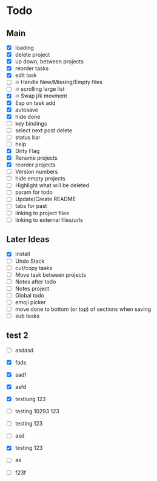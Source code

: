 # Todo

## Main
- [x] loading
- [x] delete project
- [x] up down, between projects
- [x] reorder tasks
- [x] edit task
- [ ] 🔥 Handle New/Missing/Empty files
- [ ] 🔥 scrolling large list
- [x] 🔥 Swap j/k movment
- [x] Esp on task add
- [x] autosave
- [x] hide done
- [ ] key bindings
- [ ] select next post delete
- [ ] status bar
- [ ] help
- [x] Dirty Flag
- [x] Rename projects
- [x] reorder projects
- [ ] Version numbers
- [ ] hide empty projects
- [ ] Highlight what will be deleted
- [ ] param for todo
- [ ] Update/Create README
- [ ] tabs for past
- [ ] linking to project files
- [ ] linking to external files/urls

## Later Ideas
- [x] install
- [ ] Undo Stack
- [ ] cut/copy tasks
- [ ] Move task between projects
- [ ] Notes after todo
- [ ] Notes project
- [ ] Global todo
- [ ] emoji picker
- [ ] move done to bottom (or top) of sections when saving
- [ ] sub tasks

## test 2
- [ ] asdasd
- [x] fads
- [x] sadf
- [x] asfd
- [x] testiung 123
- [ ] testing 10293 123
- [ ] testing 123
- [ ] asd
- [x] testing 123
- [ ] as
- [ ] f23f

